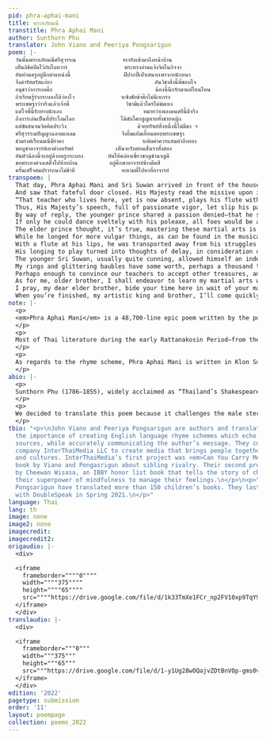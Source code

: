 ```yaml
---
pid: phra-aphai-mani
title: พระอภัยมณี
transtitle: Phra Aphai Mani
author: Sunthorn Phu
translator: John Viano and Peeriya Pongsarigun
poem: |-
  วันนั้นพระอภัยมณีศรีสุวรรณ             จรจรัลเข้ามาถึงหน้าบ้าน
  เห็นลิขิตปิดไว้กับใบทวาร                พระทรงอ่านแจ้งจิตในกิจจา
  อันท่านครูอยู่ตึกตำแหน่งนี้               ฝีปากปี่เป่าเสนาะเพราะหนักหนา
  จึงดำรัสตรัสแก่ยา                             อันวิชาสิ่งนี้พี่ชอบใจ
  อนุชาว่าการกลศึก                             น้องนี้นึกรักมาแต่ไหนไหน
  ถ้าเรียนรู้รำกระบองได้ว่องไว             จะชิงชัยข้าศึกไม่นึกเกรง
  พระเชษฐาว่าจริงแล้วเจ้าพี่                วิชามีแล้วใครไม่ข่มเหง
  แต่ใจพี่นี้รักทางนักเลง                       หมายว่าเพลงดนตรีนี้ดีจริง
  ถึงการเล่นเป็นที่ประโลมโลก             ได้ดับโศกสูญหายทั้งชายหญิง
  แต่ขัดสนจนจิตคิดประวิง                    ด้วยทรัพย์สิ่งหนึ่งนี้ไม่มีมา ฯ
  ศรีสุวรรณปัญญาฉลาดแหลม             จึงยิ้มแย้มเยื้อนตอบพระเชษฐา
  ธำมรงค์เรือนมณีมีราคา                      จะคิดค่าควรแสนตำลึงทอง
  พอบูชาอาจารย์เอาต่างทรัพย์            เห็นจะรับสอนสั่งเราทั้งสอง
  อันตัวน้องนี้จะอยู่ด้วยครูกระบอง       หัดให้คล่องเชี่ยวชาญชำนาญดี
  ขอพระองค์จงเสด็จไปท้ายบ้าน         อยู่ศึกษาอาจารย์ข้างดีดสี
  ครั้นเสร็จสมปรารถนาไม่ช้าที             จะตามพี่ไปหาที่อาจารย์
transpoem: |
  That day, Phra Aphai Mani and Sri Suwan arrived in front of the house
  And saw that fateful door closed. His Majesty read the missive upon it, proving it is the house of a musical maestro.
  “That teacher who lives here, yet is now absent, plays his flute with sonorousness equal to his seriousness.”
  Thus, His Majesty’s speech, full of passionate vigor, let slip his passion for the musical arts.
  By way of reply, the younger prince shared a passion denied­—that he should deign to learn the art of war.
  If only he could dance sveltely with his poleaxe, all foes would be at his fearless mercy.
  The elder prince thought, it’s true, mastering these martial arts is a virtue unassailable.
  While he longed for more vulgar things, as can be found in the musical arts, the old master’s song crept into his heart.
  With a flute at his lips, he was transported away from his struggles as notions of manliness and womanliness faded into the musical void.
  His longing to play turned into thoughts of delay, in consideration of what treasure he needed to pay to learn to make song.
  The younger Sri Suwan, usually quite cunning, allowed himself an indelicate grin in answer to his elder brother.
  My rings and glittering baubles have some worth, perhaps a thousand talent-weights of gold—
  Perhaps enough to convince our teachers to accept other treasures, and accept us as students both.
  As for me, older brother, I shall endeavor to learn my martial arts well to master my poleaxe professionally.
  I pray, my dear elder brother, bide your time here in wait of your maestro.
  When you’re finished, my artistic king and brother, I’ll come quickly to meet you here at your maestro’s place.
note: |-
  <p>
  <em>Phra Aphai Mani</em> is a 48,700-line epic poem written by the poet Sunthorn Phu between 1821 and 1845. The male protagonist of the poem is Phra Aphai Mani, a keen musician who plays the flute. Nineteenth-century Thai literature was often centered on male warrior figures known for their martial prowess. For example, <em>I-nao</em>, written during the early Rattanakosin Period, portrays the titular protagonist as an expert in the use of daggers. <em>Kraithong</em> by King Rama II is about a hero who kills crocodiles. <em>Khobut</em>, written by Sunthorn Phu during the reign of King Rama I, is about Kobut, the son of the Sun, who has special power to resurrect the dead. <em>Singha Krai Phop</em>, also written by Sunthorn Phu during the reign of King Rama II and III, is about a child raised by a giant demon who drinks milk from a lion during infancy.
  </p>
  <p>
  Most of Thai literature during the early Rattanakosin Period—from the reign of King Rama to that of King Rama IV—was written by or for the monarchy. Therefore, the masculine stereotype was emphasized to glorify the King’s power. Male characters were usually heroes and warriors who protected their kingdom. <em>Phra Aphai Mani</em> is different. Originally, Sunthorn Phu wrote the poem due to financial issues, as he was imprisoned after injuring a high-ranking officer. He had the freedom to break such stereotypes. He depicted Phra Aphai Mani as a musician who does not have any superpowers or martial skills. He uses his musical mastery to charm and flirt with women. He is not a fighter and is rather sentimental. In fact, Phra Aphai Mani echoes the personality of Sunthorn Phu himself in many ways. For instance, Sunthorn Phu was famously known as an alcoholic who, when drunk, followed his feelings and passions rather than rationality. Sunthorn Phu was also an incorrigible flirt and had two wives and numerous lovers. In much the same way, Phra Aphai Mani has five wives.
  </p>
  <p>
  As regards to the rhyme scheme, Phra Aphai Mani is written in Klon Suphap. Each line consists of seven to nine syllables. Each stanza has two lines and each line is divided into two clauses. There is a complex set of rhymes, and Sunthorn Phu’s signature scheme of internal rhyming adds complication to it. He rhymes the syllables within each clause as opposed to rhyming across clauses.
  </p>
abio: |-
  <p>
  Sunthorn Phu (1786–1855), widely acclaimed as “Thailand’s Shakespeare,” lived during the Rattanakosin Period between the reigns of King Rama I and King Rama IV. He was famous for his epic poetry and memoirs. He invented “internal rhyming” — rhymes within each half-line in addition to the standard Klon Suphap rhyme scheme — which became his signature. In 1986, he was honored by UNESCO as a world poet, and Thai children study his poems to this day.
  </p>
  <p>
  We decided to translate this poem because it challenges the male stereotype of warriorship. Sunthorn Phu rejects this stereotype by portraying the lead character, Phra Aphai Mani, as a keen musician instead of a great warrior. We would also like to raise awareness of the works of Thailand’s most celebrated author — Amazon currently has only one listing for Phu’s work. It is nonetheless challenging to transfer the beautiful rhymes of Thai into another language, and most of Sunthorn Phu’s works are lengthy.
  </p>
tbio: "<p>\nJohn Viano and Peeriya Pongsarigun are authors and translators who value
  the importance of creating English language rhyme schemes which echo that of their
  sources, while accurately communicating the author’s message. They co-founded the
  company InterThaiMedia LLC to create media that brings people together across languages
  and cultures. InterThaiMedia’s first project was <em>Can You Carry Me?</em>, a children’s
  book by Viano and Pongasrigun about sibling rivalry. Their second project was <em>Calm</em>
  by Cheewan Wisasa, an IBBY honor list book that tells the story of children using
  their superpower of mindfulness to manage their feelings.\n</p>\n<p>\r\nViano and
  Pongsarigun have translated more than 150 children’s books. They last published
  with DoubleSpeak in Spring 2021.\n</p>"
language: Thai
lang: th
image: none
image2: none
imagecredit: 
imagecredit2: 
origaudio: |-
  <div>

  <iframe
    frameborder=""""0""""
    width=""""375""""
    height=""""65""""
    src=""""https://drive.google.com/file/d/1k33TmXe1FCr_np2FV10xp9TqY9jMuxH6/preview"""">
  </iframe>
  </div>
translaudio: |-
  <div>

  <iframe
    frameborder="""0"""
    width="""375"""
    height="""65"""
    src="""https://drive.google.com/file/d/1-y1Ug28wOQajvZDtBnVOp-gms0vWTRJk/preview""">
  </iframe>
  </div>
edition: '2022'
pagetype: submission
order: '11'
layout: poempage
collection: poems_2022
---
```

